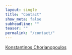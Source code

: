 ```yaml
---
layout: single
title: "Contact"
show_meta: false
subheadline: ""
teaser: ""
permalink: "/contact/"
---
```


[Konstantinos Chorianopoulos](https://scholar.epidro.me/about)
